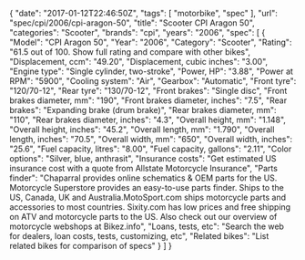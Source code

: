 {
    "date": "2017-01-12T22:46:50Z",
    "tags": [
        "motorbike",
        "spec"
    ],
    "url": "spec\/cpi\/2006\/cpi-aragon-50",
    "title": "Scooter CPI Aragon 50",
    "categories": "Scooter",
    "brands": "cpi",
    "years": "2006",
    "spec": [
        {
            "Model": "CPI Aragon 50",
            "Year": "2006",
            "Category": "Scooter",
            "Rating": "61.5 out of 100. Show full rating and compare with other bikes",
            "Displacement, ccm": "49.20",
            "Displacement, cubic inches": "3.00",
            "Engine type": "Single cylinder, two-stroke",
            "Power, HP": "3.88",
            "Power at RPM": "5900",
            "Cooling system": "Air",
            "Gearbox": "Automatic",
            "Front tyre": "120\/70-12",
            "Rear tyre": "130\/70-12",
            "Front brakes": "Single disc",
            "Front brakes diameter, mm": "190",
            "Front brakes diameter, inches": "7.5",
            "Rear brakes": "Expanding brake (drum brake)",
            "Rear brakes diameter, mm": "110",
            "Rear brakes diameter, inches": "4.3",
            "Overall height, mm": "1.148",
            "Overall height, inches": "45.2",
            "Overall length, mm": "1.790",
            "Overall length, inches": "70.5",
            "Overall width, mm": "650",
            "Overall width, inches": "25.6",
            "Fuel capacity, litres": "8.00",
            "Fuel capacity, gallons": "2.11",
            "Color options": "Silver, blue, anthrasit",
            "Insurance costs": "Get estimated US insurance cost with a quote from Allstate Motorcycle Insurance",
            "Parts finder": "Chaparral provides online schematics & OEM parts for the US.   Motorcycle Superstore provides an easy-to-use parts finder. Ships to the US, Canada, UK and Australia.MotoSport.com ships motorcycle parts and accessories to most countries.    Sixity.com has low prices and free shipping on ATV and motorcycle parts to the US. Also check out our overview of motorcycle webshops at Bikez.info",
            "Loans, tests, etc": "Search the web for dealers, loan costs, tests, customizing, etc",
            "Related bikes": "List related bikes for comparison of specs"
        }
    ]
}